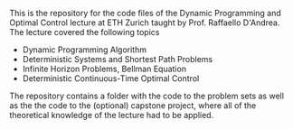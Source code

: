 This is the repository for the code files of the Dynamic Programming and Optimal Control lecture at ETH Zurich taught by Prof. Raffaello D'Andrea. The lecture covered the following topics

- Dynamic Programming Algorithm
- Deterministic Systems and Shortest Path Problems
- Infinite Horizon Problems, Bellman Equation
- Deterministic Continuous-Time Optimal Control

The repository contains a folder with the code to the problem sets as well as the the code to the (optional) capstone project, where all of the theoretical knowledge of the lecture had to be applied. 





